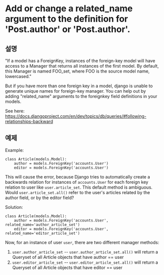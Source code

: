 # Add or change a related_name argument to the definition for 'Post.author' or 'Post.author'.

## 설명

"If a model has a ForeignKey, instances of the foreign-key model will have access to a Manager that returns all instances of the first model. By default, this Manager is named FOO_set, where FOO is the source model name, lowercased."

But if you have more than one foreign key in a model, django is unable to generate unique names for foreign-key manager.
 You can help out by adding "related_name" arguments to the foreignkey field definitions in your models.

See here: <https://docs.djangoproject.com/en/dev/topics/db/queries/#following-relationships-backward>

## 예제

Example:

  

```
class Article(models.Model):
    author = models.ForeignKey('accounts.User')
    editor = models.ForeignKey('accounts.User')
```

  

This will cause the error, because Django tries to automatically create a backwards relation for instances of `accounts.User` for each foreign key relation to user like `user.article_set`.  This default method is ambiguous.  Would `user.article_set.all()` refer to the user's articles related by the author field, or by the editor field?

  

Solution:

  

```
class Article(models.Model):
    author = models.ForeignKey('accounts.User', related_name='author_article_set')
    editor = models.ForeignKey('accounts.User', related_name='editor_article_set')
```

  

Now, for an instance of user `user`, there are two different manager methods:  

  

1. `user.author_article_set` -- `user.author_article_set.all()` will return a Queryset of all Article objects that have author == user
2. `user.editor_article_set` -- `user.editor_article_set.all()` will return a Queryset of all Article objects that have editor == user
